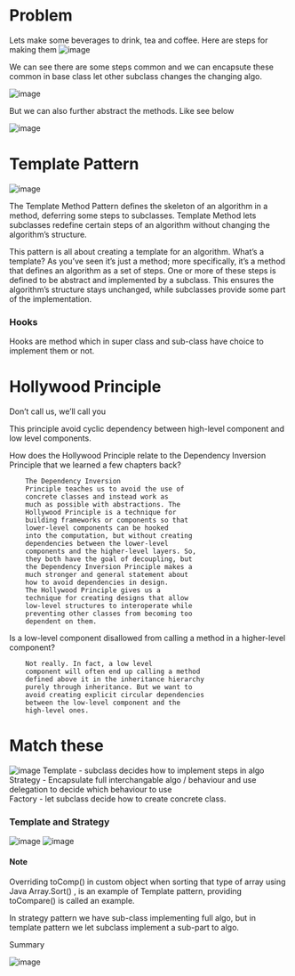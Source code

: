 # Problem
Lets make some beverages to drink, tea and coffee.
Here are steps for making them
![image](../images/ch8a.png)


We can see there are some steps common and we can encapsute these common in base class let other subclass changes the changing algo.

![image](../images/ch8b.png)

But we can also further abstract the methods. Like see below

![image](../images/ch8c.png)


# Template Pattern
![image](../images/ch8d.png)


The Template Method Pattern defines the skeleton of an algorithm in a method, deferring some steps to
subclasses. Template Method lets subclasses redefine certain steps of an algorithm without changing the algorithm’s structure.

This pattern is all about creating a template for an algorithm. What’s a template?
As you’ve seen it’s just a method; more specifically, it’s a method that defines an
algorithm as a set of steps. One or more of these steps is defined to be abstract and
implemented by a subclass. This ensures the algorithm’s structure stays unchanged,
while subclasses provide some part of the implementation.

### Hooks
Hooks are method which in super class and sub-class have choice to implement them or not.

# Hollywood Principle
Don’t call us, we’ll call you

This principle avoid cyclic dependency between high-level component and low level components.

How does the Hollywood Principle relate to the Dependency Inversion Principle that we learned a few chapters back?
````
    The Dependency Inversion
    Principle teaches us to avoid the use of
    concrete classes and instead work as
    much as possible with abstractions. The
    Hollywood Principle is a technique for
    building frameworks or components so that
    lower-level components can be hooked
    into the computation, but without creating
    dependencies between the lower-level
    components and the higher-level layers. So,
    they both have the goal of decoupling, but
    the Dependency Inversion Principle makes a
    much stronger and general statement about
    how to avoid dependencies in design.
    The Hollywood Principle gives us a
    technique for creating designs that allow
    low-level structures to interoperate while
    preventing other classes from becoming too
    dependent on them.
````
Is a low-level component disallowed from calling a method in a higher-level component?
```
    Not really. In fact, a low level
    component will often end up calling a method
    defined above it in the inheritance hierarchy
    purely through inheritance. But we want to
    avoid creating explicit circular dependencies
    between the low-level component and the
    high-level ones.
```
# Match these
![image](../images/ch8e.png)
Template - subclass decides how to implement steps in algo
Strategy - Encapsulate full interchangable algo / behaviour and use delegation to decide which behaviour to use   
Factory - let subclass decide how to create concrete class.


### Template and Strategy
![image](../images/ch8f.png)
![image](../images/ch8g.png)



#### Note
Overriding toComp() in custom object when sorting that type of array using Java Array.Sort() , is an example of Template pattern, providing toCompare() is called an example.

In strategy pattern we have sub-class implementing full algo, but in template pattern we let subclass implement a sub-part to algo.


Summary

![image](../images/ch8h.png)


